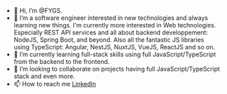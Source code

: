 - 👋 Hi, I’m @FYGS.
- 👀 I’m a software engineer interested in new technologies and always learning new things. I'm currently more interested in Web technologies. Especially REST API services and all about backend developpement: NodeJS, Spring Boot, and beyond. Also all the fantastic JS libraries using TypeScript: Angular, NestJS, NuxtJS, VueJS, ReactJS and so on.
- 🌱 I’m currently learning full-stack skills using full JavaScript/TypeScript from the backend to the frontend.
- 💞️ I’m looking to collaborate on projects having full JavaScript/TypeScript stack and even more.
- 📫 How to reach me [LinkedIn](https://www.linkedin.com/in/fernandsoualo/)

<!---
FYGS/FYGS is a ✨ special ✨ repository because its `README.md` (this file) appears on your GitHub profile.
You can click the Preview link to take a look at your changes.
--->
